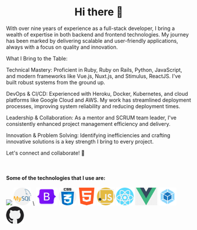 <h1 align="center">Hi there 👋</h1>

<p>
With over nine years of experience as a full-stack developer, I bring a wealth of expertise in both backend and frontend technologies. My journey has been marked by delivering scalable and user-friendly applications, always with a focus on quality and innovation.

What I Bring to the Table:

Technical Mastery: Proficient in Ruby, Ruby on Rails, Python, JavaScript, and modern frameworks like Vue.js, Nuxt.js, and Stimulus, ReactJS. I've built robust systems from the ground up.

DevOps & CI/CD: Experienced with Heroku, Docker, Kubernetes, and cloud platforms like Google Cloud and AWS. My work has streamlined deployment processes, improving system reliability and reducing deployment times.

Leadership & Collaboration: As a mentor and SCRUM team leader, I've consistently enhanced project management efficiency and delivery. 

Innovation & Problem Solving: Identifying inefficiencies and crafting innovative solutions is a key strength I bring to every project.

Let's connect and collaborate! 🚀
</p>
 
<br>

<h4>Some of the technologies that I use are: </h4>
<p float="left">
  <img src="php.svg" height="48px">
  <img src="mysql.png" height="48px">
\  <img src="bootstrap5.png" height="48px">          
  <img src="css.png" height="48px">   
  <img src="html-5.png" height="48px">
  <img src="javascript.png" height="48px">
  <img src="react.png" height="48px">
  <img src="vuejs.png" height="48px"> 
  <img src="webpack.svg" height="48px">    
  <img src="github.png" height="48px">
</p>

